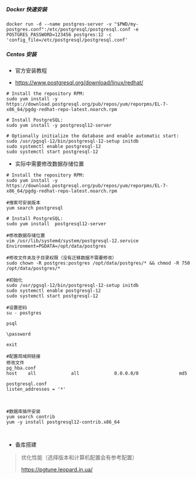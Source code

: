 


##### Docker 快速安装

`docker run -d --name postgres-server -v "$PWD/my-postgres.conf":/etc/postgresql/postgresql.conf -e POSTGRES_PASSWORD=123456 postgres:12 -c 'config_file=/etc/postgresql/postgresql.conf'`


##### Centos 安装

* 官方安装教程

- https://www.postgresql.org/download/linux/redhat/ 
```
# Install the repository RPM:
sudo yum install -y https://download.postgresql.org/pub/repos/yum/reporpms/EL-7-x86_64/pgdg-redhat-repo-latest.noarch.rpm

# Install PostgreSQL:
sudo yum install -y postgresql12-server

# Optionally initialize the database and enable automatic start:
sudo /usr/pgsql-12/bin/postgresql-12-setup initdb
sudo systemctl enable postgresql-12
sudo systemctl start postgresql-12

```

- 实际中需要修改数据存储位置

```
# Install the repository RPM:
sudo yum install -y https://download.postgresql.org/pub/repos/yum/reporpms/EL-7-x86_64/pgdg-redhat-repo-latest.noarch.rpm

#搜索可安装版本
yum search postgresql

# Install PostgreSQL:
sudo yum install  postgresql12-server

#修改数据存储位置
vim /usr/lib/systemd/system/postgresql-12.service
Environment=PGDATA=/opt/data/postgres

#修改文件夹及子目录权限（没有迁移数据不需要修改）
sudo chown -R postgres:postgres /opt/data/postgres/* && chmod -R 750 /opt/data/postgres/*

#初始化
sudo /usr/pgsql-12/bin/postgresql-12-setup initdb
sudo systemctl enable postgresql-12
sudo systemctl start postgresql-12

#设置密码
su - postgres

psql

\password

exit

#配置局域网链接
修改文件
pg_hba.conf
host    all             all             0.0.0.0/0               md5

postgresql.conf
listen_addresses = '*'



#数据库插件安装
yum search contrib
yum -y install postgresql12-contrib.x86_64



```

- 备库搭建

> 优化性能（选择版本和计算机配置会有参考配置）
> 
> https://pgtune.leopard.in.ua/


